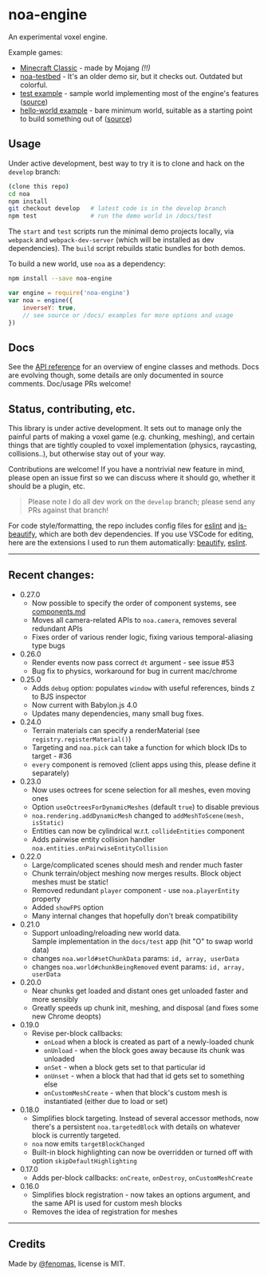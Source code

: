 
# noa-engine

An experimental voxel engine.

Example games:
 * [Minecraft Classic](https://classic.minecraft.net/) - made by Mojang *(!!)*
 * [noa-testbed](https://andyhall.github.io/noa-testbed/) - It's an older demo sir, but it checks out. Outdated but colorful.
 * [test example](https://andyhall.github.io/noa/test/) - sample world implementing most of the engine's features ([source](/docs/test))
 * [hello-world example](https://andyhall.github.io/noa/hello-world/) - bare minimum world, suitable as a starting point to build something out of ([source](/docs/hello-world))


## Usage

Under active development, best way to try it is to clone and hack on the `develop` branch:

```sh
(clone this repo)
cd noa
npm install
git checkout develop   # latest code is in the develop branch
npm test               # run the demo world in /docs/test
```

The `start` and `test` scripts run the minimal demo projects locally, via `webpack` and `webpack-dev-server` (which will be installed as dev dependencies). The `build` script rebuilds static bundles for both demos.

To build a new world, use `noa` as a dependency:

```sh
npm install --save noa-engine
```

```js
var engine = require('noa-engine')
var noa = engine({
    inverseY: true,
    // see source or /docs/ examples for more options and usage
})
```

## Docs

See the [API reference](API.md) for an overview of engine classes and methods.
Docs are evolving though, some details are only documented in source comments.
Doc/usage PRs welcome!


## Status, contributing, etc.

This library is under active development. 
It sets out to manage only the painful parts of making a voxel game 
(e.g. chunking, meshing), and certain things that are 
tightly coupled to voxel implementation (physics, raycasting, collisions..), 
but otherwise stay out of your way.

Contributions are welcome! If you have a nontrivial new feature in mind, 
please open an issue first so we can discuss where it should go, 
whether it should be a plugin, etc.

> Please note I do all dev work on the `develop` branch; please send any PRs against that branch!

For code style/formatting, the repo includes config files for [eslint](https://eslint.org/) and [js-beautify](https://github.com/beautify-web/js-beautify), which are both dev dependencies. If you use VSCode for editing, here are the extensions I used to run them automatically: [beautify](https://marketplace.visualstudio.com/items?itemName=HookyQR.beautify), [eslint](https://marketplace.visualstudio.com/items?itemName=dbaeumer.vscode-eslint).


----

## Recent changes:

 * 0.27.0
   * Now possible to specify the order of component systems, see [components.md](components.md)
   * Moves all camera-related APIs to `noa.camera`, removes several redundant APIs
   * Fixes order of various render logic, fixing various temporal-aliasing type bugs
 * 0.26.0
   * Render events now pass correct `dt` argument - see issue #53
   * Bug fix to physics, workaround for bug in current mac/chrome
 * 0.25.0
   * Adds `debug` option: populates `window` with useful references, binds `Z` to BJS inspector
   * Now current with Babylon.js 4.0
   * Updates many dependencies, many small bug fixes.
 * 0.24.0
   * Terrain materials can specify a renderMaterial (see `registry.registerMaterial()`)
   * Targeting and `noa.pick` can take a function for which block IDs to target - #36
   * `every` component is removed (client apps using this, please define it separately)
 * 0.23.0
   * Now uses octrees for scene selection for all meshes, even moving ones
   * Option `useOctreesForDynamicMeshes` (default `true`) to disable previous
   * `noa.rendering.addDynamicMesh` changed to `addMeshToScene(mesh, isStatic)`
   * Entities can now be cylindrical w.r.t. `collideEntities` component
   * Adds pairwise entity collision handler `noa.entities.onPairwiseEntityCollision`
 * 0.22.0
   * Large/complicated scenes should mesh and render much faster
   * Chunk terrain/object meshing now merges results. Block object meshes must be static!
   * Removed redundant `player` component - use `noa.playerEntity` property
   * Added `showFPS` option
   * Many internal changes that hopefully don't break compatibility
 * 0.21.0
   * Support unloading/reloading new world data.  
     Sample implementation in the `docs/test` app (hit "O" to swap world data)
   * changes `noa.world#setChunkData` params: `id, array, userData`
   * changes `noa.world#chunkBeingRemoved` event params: `id, array, userData`
 * 0.20.0
   * Near chunks get loaded and distant ones get unloaded faster and more sensibly
   * Greatly speeds up chunk init, meshing, and disposal (and fixes some new Chrome deopts)
 * 0.19.0
   * Revise per-block callbacks:
     * `onLoad` when a block is created as part of a newly-loaded chunk  
     * `onUnload` - when the block goes away because its chunk was unloaded
     * `onSet` - when a block gets set to that particular id
     * `onUnset` - when a block that had that id gets set to something else
     * `onCustomMeshCreate` - when that block's custom mesh is instantiated (either due to load or set)
 * 0.18.0
   * Simplifies block targeting. Instead of several accessor methods, now there's a persistent `noa.targetedBlock` with details on whatever block is currently targeted.
   * `noa` now emits `targetBlockChanged`
   * Built-in block highlighting can now be overridden or turned off with option `skipDefaultHighlighting`
 * 0.17.0
   * Adds per-block callbacks: `onCreate`, `onDestroy`, `onCustomMeshCreate`
 * 0.16.0
   * Simplifies block registration - now takes an options argument, and the same API is used for custom mesh blocks
   * Removes the idea of registration for meshes

----

## Credits

Made by [@fenomas](https://twitter.com/fenomas), license is MIT.


